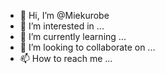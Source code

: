 - 👋 Hi, I’m @Miekurobe
- 👀 I’m interested in ...
- 🌱 I’m currently learning ...
- 💞️ I’m looking to collaborate on ...
- 📫 How to reach me ...

<!---
Miekurobe/Miekurobe is a ✨ special ✨ repository because its `README.md` (this file) appears on your GitHub profile.
You can click the Preview link to take a look at your changes.
--->

